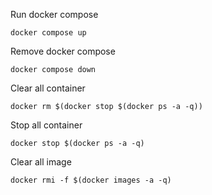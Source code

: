Run docker compose
```
docker compose up
```
Remove docker compose
```
docker compose down
```
Clear all container
```
docker rm $(docker stop $(docker ps -a -q))
```
Stop all container
```
docker stop $(docker ps -a -q)
```
Clear all image
```
docker rmi -f $(docker images -a -q)
```
